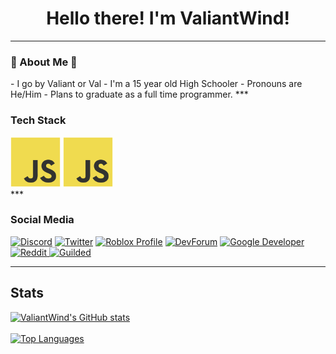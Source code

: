 <h1 align="center">Hello there! I'm ValiantWind!</h1>

***
<h3 align="left">💫 About Me 💫</h3>
- I go by Valiant or Val
- I'm a 15 year old High Schooler
- Pronouns are He/Him 
- Plans to graduate as a full time programmer. 
***
<h3 align="left">Tech Stack</h3>
<div>
<a href="https://www.javascript.com" target="_blank" rel="noreferrer"> <img src="https://raw.githubusercontent.com/devicons/devicon/master/icons/javascript/javascript-original.svg" alt="javascript" width="80" height="80"/></a>
<a href="https://www.javascript.com" target="_blank" rel="noreferrer"> <img src="https://raw.githubusercontent.com/devicons/devicon/master/icons/javascript/javascript-original.svg" alt="javascript" width="80" height="80"/></a>
</div>
***
<h3 align="left">Social Media</h3>

<div>
<a href="https://discordapp.com/users/318423524807016448"><img alt="Discord" src="https://www.svgrepo.com/show/331368/discord-v2.svg" width="80" height="80"></a>
<a href="https://twitter.com/valiantwind"><img alt="Twitter" src="https://icons.iconarchive.com/icons/bokehlicia/pacifica/96/twitter-icon.png" width="80" height="80"></a>
<a href="https://www.roblox.com/users/187808735/profile"><img alt="Roblox Profile "src="https://cdn.icon-icons.com/icons2/3053/PNG/512/roblox_alt_macos_bigsur_icon_189774.png" width="80" height="80"></a>
<a href="https://devforum.roblox.com/u/valiantwind/summary"><img alt="DevForum" src="https://img.icons8.com/color/344/roblox-studio.png" width="80" height="80"></a>
<a href="https://g.dev/valiant"><img alt="Google Developer" src="https://code.google.com/images/developers.png" width="80" height="80"></a>
<a href="https://www.reddit.com/u/realwindgaming"><img alt="Reddit" src="https://www.iconpacks.net/icons/2/free-reddit-logo-icon-2436-thumb.png" width="80" height="80">
<a href="https://guilded.gg/u/robloxian"><img alt="Guilded" src="https://encrypted-tbn0.gstatic.com/images?q=tbn:ANd9GcRpb4l7k87UDdYOEntgitfR4yOcPyvuFLITBWlfEtDAKyAoAJSmTLPlih5ASJciBQBv4Qg:https://is3-ssl.mzstatic.com/image/thumb/Purple116/v4/e5/94/0f/e5940fa1-65f6-b612-b425-c5969f5e563a/source/512x512bb.jpg" width="80" height="80">
</a>
</div>  

***  
## Stats

[![ValiantWind's GitHub stats](https://github-readme-stats.vercel.app/api?username=ValiantWind&count_private=true&show_icons=true&theme=github_dark)](https://github.com/anuraghazra/github-readme-stats)  
<br />
[![Top Languages](https://github-readme-stats.vercel.app/api/top-langs/?username=ValiantWind&theme=github_dark)](https://github.com/anuraghazra/github-readme-stats)


<!--
**ValiantWind/ValiantWind** is a ✨ _special_ ✨ repository because its `README.md` (this file) appears on your GitHub profile.

Here are some ideas to get you started:

- 🔭 I’m currently working on ...
- 🌱 I’m currently learning ...
- 👯 I’m looking to collaborate on ...
- 🤔 I’m looking for help with ...
- 💬 Ask me about ...
- 📫 How to reach me: ...
- 😄 Pronouns: ...
- ⚡ Fun fact: ...
-->

